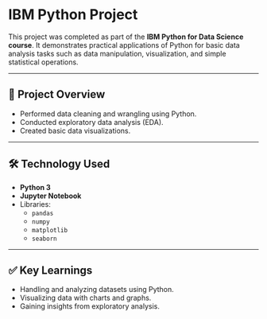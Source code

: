 # IBM Python Project

This project was completed as part of the **IBM Python for Data Science course**. It demonstrates practical applications of Python for basic data analysis tasks such as data manipulation, visualization, and simple statistical operations.

---

## 📌 Project Overview
- Performed data cleaning and wrangling using Python.
- Conducted exploratory data analysis (EDA).
- Created basic data visualizations.

---

## 🛠️ Technology Used
- **Python 3**
- **Jupyter Notebook**
- Libraries:
  - `pandas`
  - `numpy`
  - `matplotlib`
  - `seaborn`

---

## ✅ Key Learnings
- Handling and analyzing datasets using Python.
- Visualizing data with charts and graphs.
- Gaining insights from exploratory analysis.
